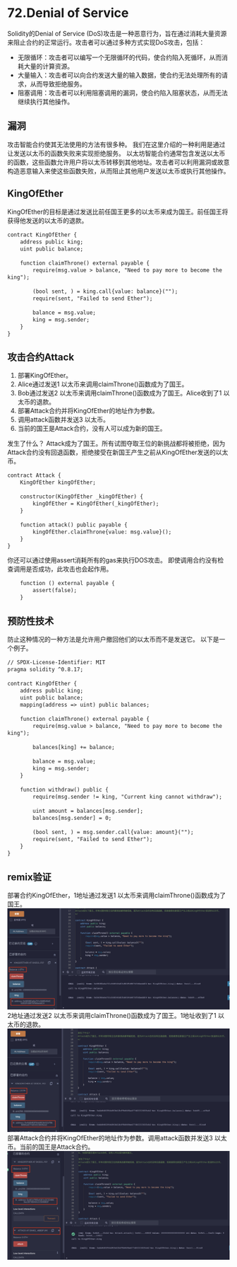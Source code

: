 # 72.Denial of Service
Solidity的Denial of Service (DoS)攻击是一种恶意行为，旨在通过消耗大量资源来阻止合约的正常运行。攻击者可以通过多种方式实现DoS攻击，包括：
* 无限循环：攻击者可以编写一个无限循环的代码，使合约陷入死循环，从而消耗大量的计算资源。
* 大量输入：攻击者可以向合约发送大量的输入数据，使合约无法处理所有的请求，从而导致拒绝服务。
* 阻塞调用：攻击者可以利用阻塞调用的漏洞，使合约陷入阻塞状态，从而无法继续执行其他操作。
## 漏洞
攻击智能合约使其无法使用的方法有很多种。
我们在这里介绍的一种利用是通过让发送以太币的函数失败来实现拒绝服务。
以太坊智能合约通常包含发送以太币的函数，这些函数允许用户将以太币转移到其他地址。攻击者可以利用漏洞或故意构造恶意输入来使这些函数失败，从而阻止其他用户发送以太币或执行其他操作。
## KingOfEther
KingOfEther的目标是通过发送比前任国王更多的以太币来成为国王。前任国王将获得他发送的以太币的退款。
```solidity
contract KingOfEther {
    address public king;
    uint public balance;

    function claimThrone() external payable {
        require(msg.value > balance, "Need to pay more to become the king");

        (bool sent, ) = king.call{value: balance}("");
        require(sent, "Failed to send Ether");

        balance = msg.value;
        king = msg.sender;
    }
}
```
## 攻击合约Attack
1. 部署KingOfEther。
2. Alice通过发送1 以太币来调用claimThrone()函数成为了国王。
3. Bob通过发送2 以太币来调用claimThrone()函数成为了国王。Alice收到了1 以太币的退款。
4. 部署Attack合约并将KingOfEther的地址作为参数。
5. 调用attack函数并发送3 以太币。
6. 当前的国王是Attack合约，没有人可以成为新的国王。

发生了什么？
Attack成为了国王。所有试图夺取王位的新挑战都将被拒绝，因为Attack合约没有回退函数，拒绝接受在新国王产生之前从KingOfEther发送的以太币。
```solidity
contract Attack {
    KingOfEther kingOfEther;

    constructor(KingOfEther _kingOfEther) {
        kingOfEther = KingOfEther(_kingOfEther);
    }

    function attack() public payable {
        kingOfEther.claimThrone{value: msg.value}();
    }
}
```
你还可以通过使用assert消耗所有的gas来执行DOS攻击。
即使调用合约没有检查调用是否成功，此攻击也会起作用。
```solidity
    function () external payable {
        assert(false);
    }
```
## 预防性技术
防止这种情况的一种方法是允许用户撤回他们的以太币而不是发送它。
以下是一个例子。
```solidity
// SPDX-License-Identifier: MIT
pragma solidity ^0.8.17;

contract KingOfEther {
    address public king;
    uint public balance;
    mapping(address => uint) public balances;

    function claimThrone() external payable {
        require(msg.value > balance, "Need to pay more to become the king");

        balances[king] += balance;

        balance = msg.value;
        king = msg.sender;
    }

    function withdraw() public {
        require(msg.sender != king, "Current king cannot withdraw");

        uint amount = balances[msg.sender];
        balances[msg.sender] = 0;

        (bool sent, ) = msg.sender.call{value: amount}("");
        require(sent, "Failed to send Ether");
    }
}
```

## remix验证
部署合约KingOfEther，1地址通过发送1 以太币来调用claimThrone()函数成为了国王。
![72-1.png](./img/72-1.png)
2地址通过发送2 以太币来调用claimThrone()函数成为了国王。1地址收到了1 以太币的退款。
![72-2.png](./img/72-2.png)
部署Attack合约并将KingOfEther的地址作为参数。调用attack函数并发送3 以太币。当前的国王是Attack合约。
![72-3.png](./img/72-3.png)

